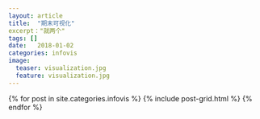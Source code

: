 ```yaml
---
layout: article
title:  "期末可视化"
excerpt："就两个"
tags: []
date:   2018-01-02 
categories: infovis
image:
  teaser: visualization.jpg
  feature: visualization.jpg
---
```



<div class="tiles">
{% for post in site.categories.infovis %}
  {% include post-grid.html %}
{% endfor %}
</div><!-- /.tiles 把所有categories 有 infovis 的列出来-->